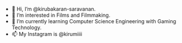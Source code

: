 - 👋 Hi, I’m @kirubakaran-saravanan.
- 👀 I’m interested in Films and Filmmaking.
- 🌱 I’m currently learning Computer Science Engineering with Gaming Technology.
- 📫 My Instagram is @kirumiiii

<!---
kirubakaran-saravanan/kirubakaran-saravanan is a ✨ special ✨ repository because its `README.md` (this file) appears on your GitHub profile.
You can click the Preview link to take a look at your changes.
--->
